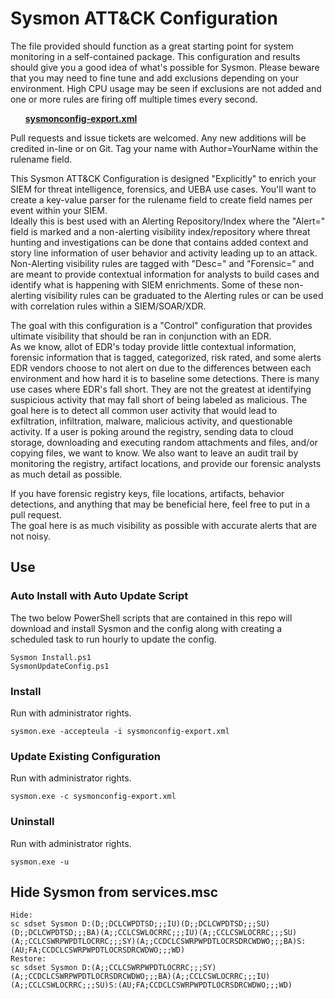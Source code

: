 ﻿# Sysmon ATT&CK Configuration #
The file provided should function as a great starting point for system monitoring in a self-contained package. This configuration and results should give you a good idea of what's possible for Sysmon. Please beware that you may need to fine tune and add exclusions depending on your environment. High CPU usage may be seen if exclusions are not added and one or more rules are firing off multiple times every second. 

&nbsp;&nbsp;&nbsp;&nbsp;&nbsp;&nbsp;**[sysmonconfig-export.xml](https://github.com/ion-storm/sysmon-config/blob/master/sysmonconfig-export.xml)**

Pull requests and issue tickets are welcomed. Any new additions will be credited in-line or on Git. Tag your name with Author=YourName within the rulename field.

This Sysmon ATT&CK Configuration is designed "Explicitly" to enrich your SIEM for threat intelligence, forensics, and UEBA use cases. You'll want to create a key-value parser for the
rulename field to create field names per event within your SIEM.  
Ideally this is best used with an Alerting Repository/Index where the "Alert=" field is marked and a non-alerting visibility index/repository where threat hunting and investigations can be done 
that contains added context and story line information of user behavior and activity leading up to an attack. Non-Alerting visibility rules are tagged with "Desc=" and "Forensic=" and are
meant to provide contextual information for analysts to build cases and identify what is happening with SIEM enrichments. Some of these non-alerting visibility rules can be graduated 
to the Alerting rules or can be used with correlation rules within a SIEM/SOAR/XDR.  

The goal with this configuration is a "Control" configuration that provides ultimate visibility that should be ran in conjunction with an EDR.  
As we know, allot of EDR's today provide little contextual information, forensic information that is tagged, categorized, risk rated, and some alerts EDR vendors choose to not alert
on due to the differences between each environment and how hard it is to baseline some detections. There is many use cases where EDR's fall short. They are not the greatest at 
identifying suspicious activity that may fall short of being labeled as malicious. The goal here is to detect all common user activity that would lead to exfiltration, infiltration, 
malware, malicious activity, and questionable activity. If a user is poking around the registry, sending data to cloud storage, downloading and executing random attachments and files, and/or
copying files, we want to know. We also want to leave an audit trail by monitoring the registry, artifact locations, and provide our forensic analysts as much detail as possible.

If you have forensic registry keys, file locations, artifacts, behavior detections, and anything that may be beneficial here, feel free to put in a pull request.  
The goal here is as much visibility as possible with accurate alerts that are not noisy.  


## Use ##

### Auto Install with Auto Update Script ###
The two below PowerShell scripts that are contained in this repo will download and install Sysmon and the config along with creating a scheduled task to run hourly to update the config.
~~~~
Sysmon Install.ps1
SysmonUpdateConfig.ps1
~~~~

### Install ###
Run with administrator rights.
~~~~
sysmon.exe -accepteula -i sysmonconfig-export.xml
~~~~

### Update Existing Configuration ###
Run with administrator rights.
~~~~
sysmon.exe -c sysmonconfig-export.xml
~~~~

### Uninstall ###
Run with administrator rights.
~~~~
sysmon.exe -u
~~~~

## Hide Sysmon from services.msc ##
~~~~
Hide:
sc sdset Sysmon D:(D;;DCLCWPDTSD;;;IU)(D;;DCLCWPDTSD;;;SU)(D;;DCLCWPDTSD;;;BA)(A;;CCLCSWLOCRRC;;;IU)(A;;CCLCSWLOCRRC;;;SU)(A;;CCLCSWRPWPDTLOCRRC;;;SY)(A;;CCDCLCSWRPWPDTLOCRSDRCWDWO;;;BA)S:(AU;FA;CCDCLCSWRPWPDTLOCRSDRCWDWO;;;WD)
Restore:
sc sdset Sysmon D:(A;;CCLCSWRPWPDTLOCRRC;;;SY)(A;;CCDCLCSWRPWPDTLOCRSDRCWDWO;;;BA)(A;;CCLCSWLOCRRC;;;IU)(A;;CCLCSWLOCRRC;;;SU)S:(AU;FA;CCDCLCSWRPWPDTLOCRSDRCWDWO;;;WD)
